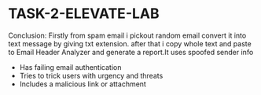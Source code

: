 # TASK-2-ELEVATE-LAB

Conclusion:  Firstly from spam email i pickout random email convert it into text message by giving txt extension. after that i copy whole text and paste to Email Header Analyzer and generate a report.It uses spoofed sender info
- Has failing email authentication
- Tries to trick users with urgency and threats
- Includes a malicious link or attachment
